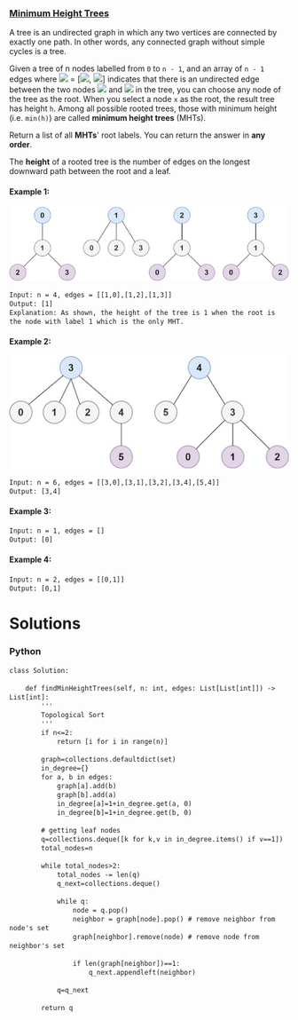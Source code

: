 ### [Minimum Height Trees](https://leetcode.com/problems/minimum-height-trees/) <br>

A tree is an undirected graph in which any two vertices are connected by exactly one path. In other words, any connected graph without simple cycles is a tree.

Given a tree of n nodes labelled from `0` to `n - 1`, and an array of `n - 1` edges where <img src="https://render.githubusercontent.com/render/math?math=edges[i]"> = [<img src="https://render.githubusercontent.com/render/math?math=a_i">, <img src="https://render.githubusercontent.com/render/math?math=b_i">] indicates that there is an undirected edge between the two nodes <img src="https://render.githubusercontent.com/render/math?math=a_i"> and <img src="https://render.githubusercontent.com/render/math?math=b_i"> in the tree, you can choose any node of the tree as the root. When you select a node `x` as the root, the result tree has height `h`. Among all possible rooted trees, those with minimum height (i.e. `min(h)`)  are called **minimum height trees** (MHTs).

Return a list of all **MHTs**' root labels. You can return the answer in **any order**.

The **height** of a rooted tree is the number of edges on the longest downward path between the root and a leaf.



#### Example 1:
<img src="../../../../../images/310-1.jpg">

```
Input: n = 4, edges = [[1,0],[1,2],[1,3]]
Output: [1]
Explanation: As shown, the height of the tree is 1 when the root is the node with label 1 which is the only MHT.

```

#### Example 2:
<img src="../../../../../images/310-2.jpg">

```
Input: n = 6, edges = [[3,0],[3,1],[3,2],[3,4],[5,4]]
Output: [3,4]

```


#### Example 3:

```
Input: n = 1, edges = []
Output: [0]

```


#### Example 4:

```
Input: n = 2, edges = [[0,1]]
Output: [0,1]

```

# Solutions

### Python
```
class Solution:
    
    def findMinHeightTrees(self, n: int, edges: List[List[int]]) -> List[int]:
        '''
        Topological Sort
        '''
        if n<=2:
            return [i for i in range(n)]
        
        graph=collections.defaultdict(set)
        in_degree={}
        for a, b in edges:
            graph[a].add(b)
            graph[b].add(a)
            in_degree[a]=1+in_degree.get(a, 0)
            in_degree[b]=1+in_degree.get(b, 0)
          
        # getting leaf nodes
        q=collections.deque([k for k,v in in_degree.items() if v==1])
        total_nodes=n
    
        while total_nodes>2:
            total_nodes -= len(q)
            q_next=collections.deque()
            
            while q:
                node = q.pop()
                neighbor = graph[node].pop() # remove neighbor from node's set
                graph[neighbor].remove(node) # remove node from neighbor's set
                
                if len(graph[neighbor])==1: 
                    q_next.appendleft(neighbor)
                    
            q=q_next
                        
        return q        

```
